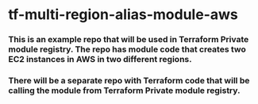 # tf-multi-region-alias-module-aws

### This is an example repo that will be used in Terraform Private module registry. The repo has module code that creates two EC2 instances in AWS in two different regions.

### There will be a separate repo with Terraform code that will be calling the module from Terraform Private module registry.
